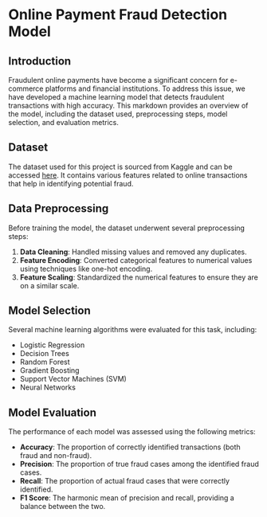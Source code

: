 # Online Payment Fraud Detection Model

## Introduction
Fraudulent online payments have become a significant concern for e-commerce platforms and financial institutions. To address this issue, we have developed a machine learning model that detects fraudulent transactions with high accuracy. This markdown provides an overview of the model, including the dataset used, preprocessing steps, model selection, and evaluation metrics.

## Dataset
The dataset used for this project is sourced from Kaggle and can be accessed [here](https://www.kaggle.com/datasets/jainilcoder/online-payment-fraud-detection?resource=download). It contains various features related to online transactions that help in identifying potential fraud.

## Data Preprocessing
Before training the model, the dataset underwent several preprocessing steps:

1. **Data Cleaning**: Handled missing values and removed any duplicates.
2. **Feature Encoding**: Converted categorical features to numerical values using techniques like one-hot encoding.
3. **Feature Scaling**: Standardized the numerical features to ensure they are on a similar scale.

## Model Selection
Several machine learning algorithms were evaluated for this task, including:

- Logistic Regression
- Decision Trees
- Random Forest
- Gradient Boosting
- Support Vector Machines (SVM)
- Neural Networks

## Model Evaluation
The performance of each model was assessed using the following metrics:

- **Accuracy**: The proportion of correctly identified transactions (both fraud and non-fraud).
- **Precision**: The proportion of true fraud cases among the identified fraud cases.
- **Recall**: The proportion of actual fraud cases that were correctly identified.
- **F1 Score**: The harmonic mean of precision and recall, providing a balance between the two.
